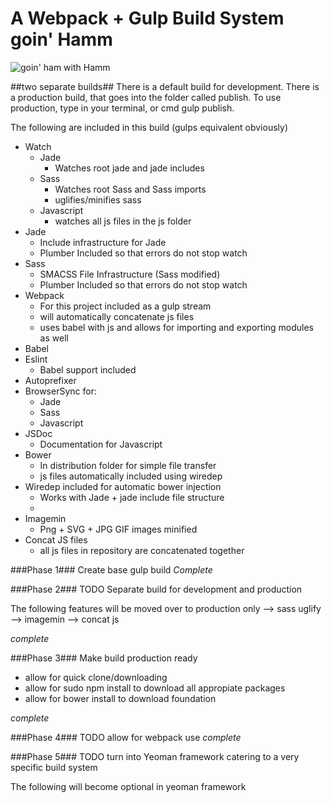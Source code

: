 # A Webpack + Gulp Build System goin' Hamm
![goin' ham with Hamm](http://33.media.tumblr.com/dde15901a30e33fda2db472bd3e5849e/tumblr_inline_mi5adv4Qyh1rompwx.gif)


##two separate builds##
There is a default build for development.
There is a production build, that goes into the folder called publish.
To use production, type in your terminal, or cmd gulp publish.

The following are included in this build (gulps equivalent obviously)

* Watch
  * Jade
    * Watches root jade and jade includes
  * Sass
    * Watches root Sass and Sass imports
    * uglifies/minifies sass
  * Javascript
    * watches all js files in the js folder
* Jade
  * Include infrastructure for Jade
  * Plumber Included so that errors do not stop watch
* Sass
  * SMACSS File Infrastructure (Sass modified)
  * Plumber Included so that errors do not stop watch
* Webpack
  * For this project included as a gulp stream
  * will automatically concatenate js files
  * uses babel with js and allows for importing and exporting modules as well
* Babel
* Eslint
    * Babel support included
* Autoprefixer
* BrowserSync for:
  * Jade
  * Sass
  * Javascript
* JSDoc
  * Documentation for Javascript
* Bower
  * In distribution folder for simple file transfer
  * js files automatically included using wiredep
* Wiredep included for automatic bower injection
    * Works with Jade + jade include file structure
    *
* Imagemin
    * Png + SVG + JPG GIF images minified
* Concat JS files
  * all js files in repository are concatenated together

###Phase 1###
Create base gulp build
_*Complete*_

###Phase 2###
TODO
Separate build for development and production

The following features will be moved over to production only
--> sass uglify
--> imagemin
--> concat js

_*complete*_

###Phase 3###
Make build production ready
* allow for quick clone/downloading
* allow for sudo npm install to download all appropiate packages
* allow for bower install to download foundation

_*complete*_

###Phase 4###
TODO allow for webpack use
_*complete*_

###Phase 5###
TODO turn into Yeoman framework catering to a very specific build system 

The following will become optional in yeoman framework